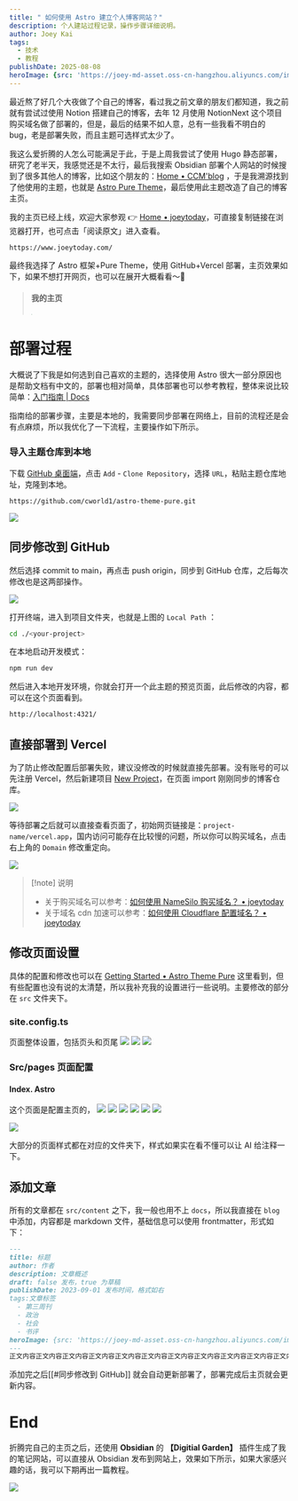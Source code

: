 ```yaml
---
title: " 如何使用 Astro 建立个人博客网站？"
description: 个人建站过程记录，操作步骤详细说明。
author: Joey Kai
tags:
  - 技术
  - 教程
publishDate: 2025-08-08
heroImage: {src: 'https://joey-md-asset.oss-cn-hangzhou.aliyuncs.com/img/202508072344430.png', inferSize: true, color: '#D7E6CF'}
---
```


最近熬了好几个大夜做了个自己的博客，看过我之前文章的朋友们都知道，我之前就有尝试过使用 Notion 搭建自己的博客，去年 12 月使用 NotionNext 这个项目购买域名做了部署的，但是，最后的结果不如人意，总有一些我看不明白的 bug，老是部署失败，而且主题可选样式太少了。

我这么爱折腾的人怎么可能满足于此，于是上周我尝试了使用 Hugo 静态部署，研究了老半天，我感觉还是不太行，最后我搜索 Obsidian 部署个人网站的时候搜到了很多其他人的博客，比如这个朋友的：[Home • CCM'blog](https://8cat.life/) ，于是我溯源找到了他使用的主题，也就是 [Astro Pure Theme](https://astro-pure.js.org/)，最后使用此主题改造了自己的博客主页。

我的主页已经上线，欢迎大家参观 👉 [Home • joeytoday](https://www.joeytoday.com/)，可直接复制链接在浏览器打开，也可点击「阅读原文」进入查看。
```
https://www.joeytoday.com/
```

最终我选择了 Astro 框架+Pure Theme，使用 GitHub+Vercel 部署，主页效果如下，如果不想打开网页，也可以在展开大概看看～👀
> #### 我的主页
>
> <img src="https://joey-md-asset.oss-cn-hangzhou.aliyuncs.com/img/202508072201781.png" style="zoom:10%;" />

# 部署过程
大概说了下我是如何选到自己喜欢的主题的，选择使用 Astro 很大一部分原因也是帮助文档有中文的，部署也相对简单，具体部署也可以参考教程，整体来说比较简单：[入门指南 \| Docs](https://docs.astro.build/zh-cn/getting-started/)

指南给的部署步骤，主要是本地的，我需要同步部署在网络上，目前的流程还是会有点麻烦，所以我优化了一下流程，主要操作如下所示。

### 导入主题仓库到本地
下载 [ GitHub 桌面端](https://desktop.github.com/download/)，点击 `Add` - `Clone Repository`，选择 `URL`，粘贴主题仓库地址，克隆到本地。
```
https://github.com/cworld1/astro-theme-pure.git
```

![](https://joey-md-asset.oss-cn-hangzhou.aliyuncs.com/img/202508072311661.png)

## 同步修改到 GitHub
然后选择 commit to main，再点击 push origin，同步到 GitHub 仓库，之后每次修改也是这两部操作。

![](https://joey-md-asset.oss-cn-hangzhou.aliyuncs.com/img/202508072320743.png)

打开终端，进入到项目文件夹，也就是上图的 `Local Path` ：
```bash
cd ./<your-project>
```

在本地启动开发模式：
```bash
npm run dev
```

然后进入本地开发环境，你就会打开一个此主题的预览页面，此后修改的内容，都可以在这个页面看到。
```bash
http://localhost:4321/
```

## 直接部署到 Vercel
为了防止修改配置后部署失败，建议没修改的时候就直接先部署。没有账号的可以先注册 Vercel，然后新建项目 [New Project](https://vercel.com/new)，在页面 import 刚刚同步的博客仓库。

![](https://joey-md-asset.oss-cn-hangzhou.aliyuncs.com/img/202508072321067.png)

等待部署之后就可以直接查看页面了，初始网页链接是：`project-name/vercel.app`，国内访问可能存在比较慢的问题，所以你可以购买域名，点击右上角的 `Domain` 修改重定向。

![](https://joey-md-asset.oss-cn-hangzhou.aliyuncs.com/img/202508072322484.png)

> [!note] 说明
> - 关于购买域名可以参考：[如何使用 NameSilo 购买域名？ • joeytoday](https://www.joeytoday.com/blog/2025/domain-purchase-by-namesilo)
> - 关于域名 cdn 加速可以参考：[如何使用 Cloudflare 配置域名？ • joeytoday](https://www.joeytoday.com/blog/2025/domain-config-by-cloudflare)

## 修改页面设置
具体的配置和修改也可以在 [Getting Started • Astro Theme Pure](https://astro-pure.js.org/docs/setup/getting-started) 这里看到，但有些配置也没有说的太清楚，所以我补充我的设置进行一些说明。主要修改的部分在 `src` 文件夹下。
### site.config.ts
页面整体设置，包括页头和页尾
![](https://joey-md-asset.oss-cn-hangzhou.aliyuncs.com/img/202508072228755.png)
![](https://joey-md-asset.oss-cn-hangzhou.aliyuncs.com/img/202508072230845.png)
![](https://joey-md-asset.oss-cn-hangzhou.aliyuncs.com/img/202508072233120.png)

### Src/pages 页面配置
#### Index. Astro
这个页面是配置主页的，
![](https://joey-md-asset.oss-cn-hangzhou.aliyuncs.com/img/202508072235874.png)
![](https://joey-md-asset.oss-cn-hangzhou.aliyuncs.com/img/202508072236450.png)
![](https://joey-md-asset.oss-cn-hangzhou.aliyuncs.com/img/202508072237885.png)
![](https://joey-md-asset.oss-cn-hangzhou.aliyuncs.com/img/202508072238929.png)
![](https://joey-md-asset.oss-cn-hangzhou.aliyuncs.com/img/202508072239677.png)
![](https://joey-md-asset.oss-cn-hangzhou.aliyuncs.com/img/202508072240322.png)

![](https://joey-md-asset.oss-cn-hangzhou.aliyuncs.com/img/202508072241276.png)

大部分的页面样式都在对应的文件夹下，样式如果实在看不懂可以让 AI 给注释一下。

## 添加文章
所有的文章都在 `src/content` 之下，我一般也用不上 `docs`，所以我直接在 `blog` 中添加，内容都是 markdown 文件，基础信息可以使用 frontmatter，形式如下：
```markdown
---
title: 标题
author: 作者
description: 文章概述
draft: false 发布，true 为草稿
publishDate: 2023-09-01 发布时间，格式如右
tags:文章标签
  - 第三周刊
  - 政治
  - 社会
  - 书评
heroImage: {src: 'https://joey-md-asset.oss-cn-hangzhou.aliyuncs.com/img/202312140000460.jpeg', inferSize: true} //封面图片，本地、网络图片都可以
---
正文内容正文内容正文内容正文内容正文内容正文内容正文内容正文内容正文内容正文内容正文内容
```

添加完之后[[#同步修改到 GitHub]] 就会自动更新部署了，部署完成后主页就会更新内容。

# End
折腾完自己的主页之后，还使用 **Obsidian** 的 **【Digitial Garden】** 插件生成了我的笔记网站，可以直接从 Obsidian 发布到网站上，效果如下所示，如果大家感兴趣的话，我可以下期再出一篇教程。

![](https://joey-md-asset.oss-cn-hangzhou.aliyuncs.com/img/202508072339243.png)

